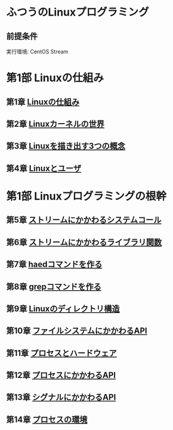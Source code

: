 # ふつうのLinuxプログラミング
## 前提条件
実行環境: CentOS Stream
  
# 第1部 Linuxの仕組み
## 第1章 [Linuxの仕組み]()
## 第2章 [Linuxカーネルの世界]()
## 第3章 [Linuxを描き出す3つの概念]()
## 第4章 [Linuxとユーザ]()
# 第1部 Linuxプログラミングの根幹
## 第5章 [ストリームにかかわるシステムコール]()
## 第6章 [ストリームにかかわるライブラリ関数]()
## 第7章 [haedコマンドを作る]()
## 第8章 [grepコマンドを作る]()
## 第9章 [Linuxのディレクトリ構造]()
## 第10章 [ファイルシステムにかかわるAPI]()
## 第11章 [プロセスとハードウェア]()
## 第12章 [プロセスにかかわるAPI]()
## 第13章 [シグナルにかかわるAPI]()
## 第14章 [プロセスの環境]()
